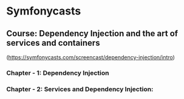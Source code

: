 # Symfonycasts

## Course: Dependency Injection and the art of services and containers
(https://symfonycasts.com/screencast/dependency-injection/intro)

### Chapter - 1: Dependency Injection

### Chapter - 2: Services and Dependency Injection:

